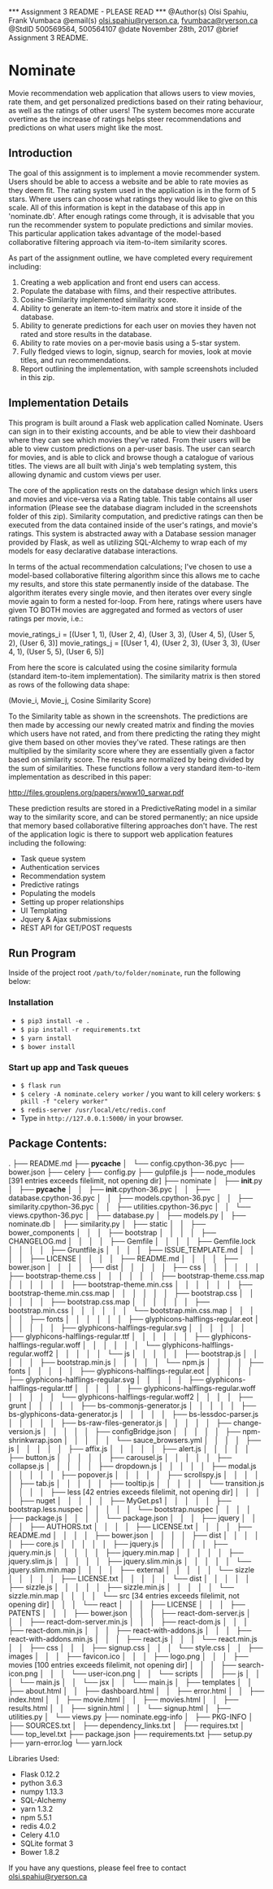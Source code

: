 *** Assignment 3 README - PLEASE READ ***
@Author(s) Olsi Spahiu, Frank Vumbaca
@email(s)  olsi.spahiu@ryerson.ca, fvumbaca@ryerson.ca
@StdID     500569564, 500564107
@date      November 28th, 2017
@brief     Assignment 3 README.

# Nominate
Movie recommendation web application that allows users to view movies, rate them, and get personalized predictions
based on their rating behaviour, as well as the ratings of other users! The system becomes more accurate overtime as
the increase of ratings helps steer recommendations and predictions on what users might like the most.

## Introduction

The goal of this assignment is to implement a movie recommender system. Users should be able to access a website
and be able to rate movies as they deem fit. The rating system used in the application is in the form of 5 stars. Where
users can choose what ratings they would like to give on this scale. All of this information is kept in the database of
this app in 'nominate.db'. After enough ratings come through, it is advisable that you run the recommender system to
populate predictions and similar movies. This particular application takes advantage of the model-based collaborative 
filtering approach via item-to-item similarity scores.

As part of the assignment outline, we have completed every requirement including:

1) Creating a web application and front end users can access.
2) Populate the database with films, and their respective attributes.
3) Cosine-Similarity implemented similarity score.
4) Ability to generate an item-to-item matrix and store it inside of the database.
5) Ability to generate predictions for each user on movies they haven not rated and store results in the database.
6) Ability to rate movies on a per-movie basis using a 5-star system.
7) Fully fledged views to login, signup, search for movies, look at movie titles, and run recommendations.
5) Report outlining the implementation, with sample screenshots included in this zip.

## Implementation Details

This program is built around a Flask web application called Nominate. Users can sign in to their existing accounts, and
be able to view their dashboard where they can see which movies they've rated. From their users will be able to view
custom predictions on a per-user basis. The user can search for movies, and is able to click and browse though a 
catalogue of various titles. The views are all built with Jinja's web templating system, this allowing dynamic and
custom views per user. 

The core of the application rests on the database design which links users and movies and vice-versa via a Rating table. 
This table contains all user information (Please see the database diagram included in the screenshots folder of this 
zip). Similarity computation, and predictive ratings can then be executed from the data contained inside of the user's
ratings, and movie's ratings. This system is abstracted away with a Database session manager provided by Flask, as well 
as utilizing SQL-Alchemy to wrap each of my models for easy declarative database interactions.

In terms of the actual recommendation calculations; I've chosen to use a model-based collaborative filtering algorithm
since this allows me to cache my results, and store this state permanently inside of the database. The algorithm 
iterates every single movie, and then iterates over every single movie again to form a nested for-loop. From here, 
ratings where users have given TO BOTH movies are aggregated and formed as vectors of user ratings per movie, i.e.:
 
movie_ratings_i = [(User 1, 1), (User 2, 4), (User 3, 3), (User 4, 5), (User 5, 2), (User 6, 3)]
movie_ratings_j = [(User 1, 4), (User 2, 3), (User 3, 3), (User 4, 1), (User 5, 5), (User 6, 5)]
 
From here the score is calculated using the cosine similarity formula  (standard item-to-item implementation). The 
similarity matrix is then stored as rows of the following data shape:

(Movie_i, Movie_j, Cosine Similarity Score)

To the Similarity table as shown in the screenshots. The predictions are then made by accessing our newly created matrix
and finding the movies which users have not rated, and from there predicting the rating they might give them based on 
other movies they've rated. These ratings are then multiplied by the similarity score where they are essentially given
a factor based on similarity score. The results are normalized by being divided by the sum of similarities. These
functions follow a very standard item-to-item implementation as described in this paper: 

http://files.grouplens.org/papers/www10_sarwar.pdf

These prediction results are stored in a PredictiveRating model in a similar way to the similarity score, and can be
stored permanently; an nice upside that memory based collaborative filtering approaches don't have. The rest of the 
application logic is there to support web application features including the following:

- Task queue system
- Authentication services
- Recommendation system
- Predictive ratings
- Populating the models
- Setting up proper relationships
- UI Templating
- Jquery & Ajax submissions
- REST API for GET/POST requests

## Run Program

Inside of the project root `/path/to/folder/nominate`, run the following below:

### Installation
- `$ pip3 install -e .`
- `$ pip install -r requirements.txt`
- `$ yarn install`
- `$ bower install`

### Start up app and Task queues

- `$ flask run`
- `$ celery -A nominate.celery worker` / you want to kill celery workers: `$ pkill -f "celery worker"`
- `$ redis-server /usr/local/etc/redis.conf`
- Type in `http://127.0.0.1:5000/` in your browser.

## Package Contents:
.
├── README.md
├── __pycache__
│   └── config.cpython-36.pyc
├── bower.json
├── celery
├── config.py
├── gulpfile.js
├── node_modules [391 entries exceeds filelimit, not opening dir]
├── nominate
│   ├── __init__.py
│   ├── __pycache__
│   │   ├── __init__.cpython-36.pyc
│   │   ├── database.cpython-36.pyc
│   │   ├── models.cpython-36.pyc
│   │   ├── similarity.cpython-36.pyc
│   │   ├── utilities.cpython-36.pyc
│   │   └── views.cpython-36.pyc
│   ├── database.py
│   ├── models.py
│   ├── nominate.db
│   ├── similarity.py
│   ├── static
│   │   ├── bower_components
│   │   │   ├── bootstrap
│   │   │   │   ├── CHANGELOG.md
│   │   │   │   ├── Gemfile
│   │   │   │   ├── Gemfile.lock
│   │   │   │   ├── Gruntfile.js
│   │   │   │   ├── ISSUE_TEMPLATE.md
│   │   │   │   ├── LICENSE
│   │   │   │   ├── README.md
│   │   │   │   ├── bower.json
│   │   │   │   ├── dist
│   │   │   │   │   ├── css
│   │   │   │   │   │   ├── bootstrap-theme.css
│   │   │   │   │   │   ├── bootstrap-theme.css.map
│   │   │   │   │   │   ├── bootstrap-theme.min.css
│   │   │   │   │   │   ├── bootstrap-theme.min.css.map
│   │   │   │   │   │   ├── bootstrap.css
│   │   │   │   │   │   ├── bootstrap.css.map
│   │   │   │   │   │   ├── bootstrap.min.css
│   │   │   │   │   │   └── bootstrap.min.css.map
│   │   │   │   │   ├── fonts
│   │   │   │   │   │   ├── glyphicons-halflings-regular.eot
│   │   │   │   │   │   ├── glyphicons-halflings-regular.svg
│   │   │   │   │   │   ├── glyphicons-halflings-regular.ttf
│   │   │   │   │   │   ├── glyphicons-halflings-regular.woff
│   │   │   │   │   │   └── glyphicons-halflings-regular.woff2
│   │   │   │   │   └── js
│   │   │   │   │       ├── bootstrap.js
│   │   │   │   │       ├── bootstrap.min.js
│   │   │   │   │       └── npm.js
│   │   │   │   ├── fonts
│   │   │   │   │   ├── glyphicons-halflings-regular.eot
│   │   │   │   │   ├── glyphicons-halflings-regular.svg
│   │   │   │   │   ├── glyphicons-halflings-regular.ttf
│   │   │   │   │   ├── glyphicons-halflings-regular.woff
│   │   │   │   │   └── glyphicons-halflings-regular.woff2
│   │   │   │   ├── grunt
│   │   │   │   │   ├── bs-commonjs-generator.js
│   │   │   │   │   ├── bs-glyphicons-data-generator.js
│   │   │   │   │   ├── bs-lessdoc-parser.js
│   │   │   │   │   ├── bs-raw-files-generator.js
│   │   │   │   │   ├── change-version.js
│   │   │   │   │   ├── configBridge.json
│   │   │   │   │   ├── npm-shrinkwrap.json
│   │   │   │   │   └── sauce_browsers.yml
│   │   │   │   ├── js
│   │   │   │   │   ├── affix.js
│   │   │   │   │   ├── alert.js
│   │   │   │   │   ├── button.js
│   │   │   │   │   ├── carousel.js
│   │   │   │   │   ├── collapse.js
│   │   │   │   │   ├── dropdown.js
│   │   │   │   │   ├── modal.js
│   │   │   │   │   ├── popover.js
│   │   │   │   │   ├── scrollspy.js
│   │   │   │   │   ├── tab.js
│   │   │   │   │   ├── tooltip.js
│   │   │   │   │   └── transition.js
│   │   │   │   ├── less [42 entries exceeds filelimit, not opening dir]
│   │   │   │   ├── nuget
│   │   │   │   │   ├── MyGet.ps1
│   │   │   │   │   ├── bootstrap.less.nuspec
│   │   │   │   │   └── bootstrap.nuspec
│   │   │   │   ├── package.js
│   │   │   │   └── package.json
│   │   │   ├── jquery
│   │   │   │   ├── AUTHORS.txt
│   │   │   │   ├── LICENSE.txt
│   │   │   │   ├── README.md
│   │   │   │   ├── bower.json
│   │   │   │   ├── dist
│   │   │   │   │   ├── core.js
│   │   │   │   │   ├── jquery.js
│   │   │   │   │   ├── jquery.min.js
│   │   │   │   │   ├── jquery.min.map
│   │   │   │   │   ├── jquery.slim.js
│   │   │   │   │   ├── jquery.slim.min.js
│   │   │   │   │   └── jquery.slim.min.map
│   │   │   │   ├── external
│   │   │   │   │   └── sizzle
│   │   │   │   │       ├── LICENSE.txt
│   │   │   │   │       └── dist
│   │   │   │   │           ├── sizzle.js
│   │   │   │   │           ├── sizzle.min.js
│   │   │   │   │           └── sizzle.min.map
│   │   │   │   └── src [34 entries exceeds filelimit, not opening dir]
│   │   │   └── react
│   │   │       ├── LICENSE
│   │   │       ├── PATENTS
│   │   │       ├── bower.json
│   │   │       ├── react-dom-server.js
│   │   │       ├── react-dom-server.min.js
│   │   │       ├── react-dom.js
│   │   │       ├── react-dom.min.js
│   │   │       ├── react-with-addons.js
│   │   │       ├── react-with-addons.min.js
│   │   │       ├── react.js
│   │   │       └── react.min.js
│   │   ├── css
│   │   │   ├── signup.css
│   │   │   └── style.css
│   │   ├── images
│   │   │   ├── favicon.ico
│   │   │   ├── logo.png
│   │   │   ├── movies [100 entries exceeds filelimit, not opening dir]
│   │   │   ├── search-icon.png
│   │   │   └── user-icon.png
│   │   └── scripts
│   │       ├── js
│   │       │   └── main.js
│   │       └── jsx
│   │           └── main.js
│   ├── templates
│   │   ├── about.html
│   │   ├── dashboard.html
│   │   ├── error.html
│   │   ├── index.html
│   │   ├── movie.html
│   │   ├── movies.html
│   │   ├── results.html
│   │   ├── signin.html
│   │   └── signup.html
│   ├── utilities.py
│   └── views.py
├── nominate.egg-info
│   ├── PKG-INFO
│   ├── SOURCES.txt
│   ├── dependency_links.txt
│   ├── requires.txt
│   └── top_level.txt
├── package.json
├── requirements.txt
├── setup.py
├── yarn-error.log
└── yarn.lock


Libraries Used:

- Flask 0.12.2
- python 3.6.3
- numpy 1.13.3
- SQL-Alchemy
- yarn 1.3.2
- npm 5.5.1
- redis 4.0.2
- Celery 4.1.0
- SQLite format 3
- Bower 1.8.2

If you have any questions, please feel free to contact olsi.spahiu@ryerson.ca

